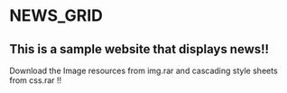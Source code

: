 # NEWS_GRID
This is a sample website that displays news!!
-----------------------------------------------------------

Download the Image resources from img.rar and cascading style sheets from css.rar !!
